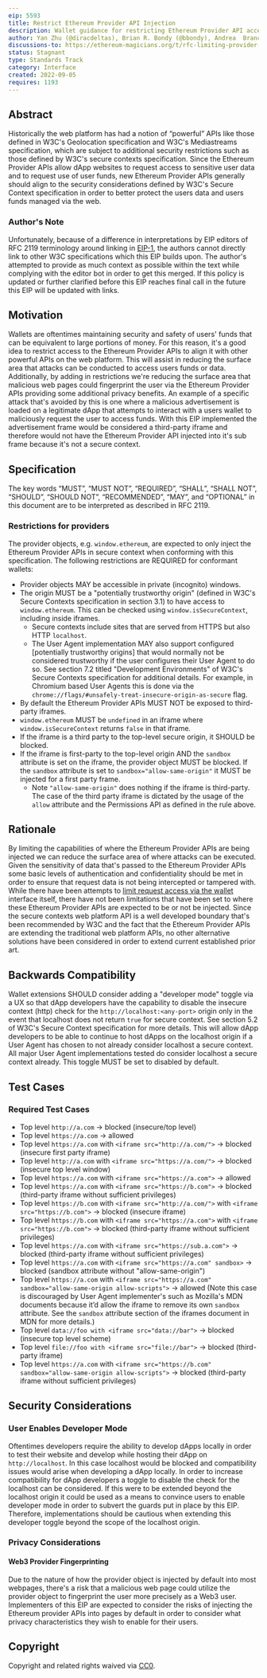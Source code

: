 ```yaml
---
eip: 5593
title: Restrict Ethereum Provider API Injection
description: Wallet guidance for restricting Ethereum Provider API access to secure contexts for improved privacy and security for wallet users.
author: Yan Zhu (@diracdeltas), Brian R. Bondy (@bbondy), Andrea  Brancaleoni (@thypon), Kyle Den Hartog (@kdenhartog)
discussions-to: https://ethereum-magicians.org/t/rfc-limiting-provider-object-injection-to-secure-contexts/10670
status: Stagnant
type: Standards Track
category: Interface
created: 2022-09-05
requires: 1193
---
```


## Abstract

Historically the web platform has had a notion of “powerful” APIs like those defined in W3C's Geolocation specification and W3C's Mediastreams specification, which are subject to additional security restrictions such as those defined by W3C's secure contexts specification. Since the Ethereum Provider APIs allow dApp websites to request access to sensitive user data and to request use of user funds, new Ethereum Provider APIs generally should align to the security considerations defined by W3C's Secure Context specification in order to better protect the users data and users funds managed via the web.

### Author's Note

Unfortunately, because of a difference in interpretations by EIP editors of RFC 2119 terminology around linking in [EIP-1](./eip-1.md), the authors cannot directly link to other W3C specifications which this EIP builds upon. The author's attempted to provide as much context as possible within the text while complying with the editor bot in order to get this merged. If this policy is updated or further clarified before this EIP reaches final call in the future this EIP will be updated with links.

## Motivation

Wallets are oftentimes maintaining security and safety of users' funds that can be equivalent to large portions of money. For this reason, it's a good idea to restrict access to the Ethereum Provider APIs to align it with other powerful APIs on the web platform. This will assist in reducing the surface area that attacks can be conducted to access users funds or data. Additionally, by adding in restrictions we're reducing the surface area that malicious web pages could fingerprint the user via the Ethereum Provider APIs providing some additional privacy benefits. An example of a specific attack that's avoided by this is one where a malicious advertisement is loaded on a legitimate dApp that attempts to interact with a users wallet to maliciously request the user to access funds. With this EIP implemented the advertisement frame would be considered a third-party iframe and therefore would not have the Ethereum Provider API injected into it's sub frame because it's not a secure context.

## Specification

The key words “MUST”, “MUST NOT”, “REQUIRED”, “SHALL”, “SHALL NOT”, “SHOULD”, “SHOULD NOT”, “RECOMMENDED”, “MAY”, and “OPTIONAL” in this document are to be interpreted as described in RFC 2119.

### Restrictions for providers

The provider objects, e.g. `window.ethereum`, are expected to only inject the Ethereum Provider APIs in secure context when conforming with this specification. The following restrictions are REQUIRED for conformant wallets:

- Provider objects MAY be accessible in private (incognito) windows.
- The origin MUST be a "potentially trustworthy origin" (defined in W3C's Secure Contexts specification in section 3.1) to have access to `window.ethereum`. This can be checked using `window.isSecureContext`, including inside iframes.
    - Secure contexts include sites that are served from HTTPS but also HTTP `localhost`.
    - The User Agent implementation MAY also support configured [potentially trustworthy origins] that would normally not be considered trustworthy if the user configures their User Agent to do so. See section 7.2 titled "Development Environments" of W3C's Secure Contexts specification for additional details. For example, in Chromium based User Agents this is done via the `chrome://flags/#unsafely-treat-insecure-origin-as-secure` flag.
- By default the Ethereum Provider APIs MUST NOT be exposed to third-party iframes.
- `window.ethereum` MUST be `undefined` in an iframe where `window.isSecureContext` returns `false` in that iframe.
- If the iframe is a third party to the top-level secure origin, it SHOULD be blocked.
- If the iframe is first-party to the top-level origin AND the `sandbox` attribute is set on the iframe, the provider object MUST be blocked. If the `sandbox` attribute is set to `sandbox="allow-same-origin"` it MUST be injected for a first party frame.
    - Note `"allow-same-origin"` does nothing if the iframe is third-party. The case of the third party iframe is dictated by the usage of the `allow` attribute and the Permissions API as defined in the rule above.

## Rationale

By limiting the capabilities of where the Ethereum Provider APIs are being injected we can reduce the surface area of where attacks can be executed. Given the sensitivity of data that's passed to the Ethereum Provider APIs some basic levels of authentication and confidentiality should be met in order to ensure that request data is not being intercepted or tampered with. While there have been attempts to [limit request access via the wallet](./eip-2255.md) interface itself, there have not been limitations that have been set to where these Ethereum Provider APIs are expected to be or not be injected. Since the secure contexts web platform API is a well developed boundary that's been recommended by W3C and the fact that the Ethereum Provider APIs are extending the traditional web platform APIs, no other alternative solutions have been considered in order to extend current established prior art.


## Backwards Compatibility

Wallet extensions SHOULD consider adding a "developer mode" toggle via a UX so that dApp developers have the capability to disable the insecure context (http) check for the `http://localhost:<any-port>` origin only in the event that localhost does not return `true` for secure context. See section 5.2 of W3C's Secure Context specification for more details. This will allow dApp developers to be able to continue to host dApps on the localhost origin if a User Agent has chosen to not already consider localhost a secure context. All major User Agent implementations tested do consider localhost a secure context already. This toggle MUST be set to disabled by default.

## Test Cases

### Required Test Cases

- Top level `http://a.com` -> blocked (insecure/top level)
- Top level `https://a.com` -> allowed
- Top level `https://a.com` with `<iframe src="http://a.com/">` -> blocked (insecure first party iframe)
- Top level `http://a.com` with `<iframe src="https://a.com/">` -> blocked (insecure top level window)
- Top level `https://a.com` with `<iframe src="https://a.com">` -> allowed
- Top level `https://a.com` with `<iframe src="https://b.com">` -> blocked (third-party iframe without sufficient privileges)
- Top level `https://b.com` with `<iframe src="http://a.com/">` with `<iframe src="https://b.com">` -> blocked (insecure iframe)
- Top level `https://b.com` with `<iframe src="https://a.com">` with `<iframe src="https://b.com">` -> blocked (third-party iframe without sufficient privileges)
- Top level `https://a.com` with `<iframe src="https://sub.a.com">` -> blocked (third-party iframe without sufficient privileges)
- Top level `https://a.com` with `<iframe src="https://a.com" sandbox>` -> blocked (sandbox attribute without "allow-same-origin")
- Top level `https://a.com` with `<iframe src="https://a.com" sandbox="allow-same-origin allow-scripts">` -> allowed (Note this case is discouraged by User Agent implementer's such as Mozilla's MDN documents because it’d allow the iframe to remove its own `sandbox` attribute. See the `sandbox` attribute section of the iframes document in MDN for more details.)
- Top level `data://foo with <iframe src="data://bar">` -> blocked (insecure top level scheme)
- Top level `file://foo with <iframe src="file://bar">` -> blocked (third-party iframe)
- Top level `https://a.com` with `<iframe src="https://b.com" sandbox="allow-same-origin allow-scripts">` -> blocked (third-party iframe without sufficient privileges)


## Security Considerations

### User Enables Developer Mode

Oftentimes developers require the ability to develop dApps locally in order to test their website and develop while hosting their dApp on `http://localhost`. In this case localhost would be blocked and compatibility issues would arise when developing a dApp locally. In order to increase compatibility for dApp developers a toggle to disable the check for the localhost can be considered. If this were to be extended beyond the localhost origin it could be used as a means to convince users to enable developer mode in order to subvert the guards put in place by this EIP. Therefore, implementations should be cautious when extending this developer toggle beyond the scope of the localhost origin.

### Privacy Considerations

#### Web3 Provider Fingerprinting

Due to the nature of how the provider object is injected by default into most webpages, there's a risk that a malicious web page could utilize the provider object to fingerprint the user more precisely as a Web3 user. Implementers of this EIP are expected to consider the risks of injecting the Ethereum provider APIs into pages by default in order to consider what privacy characteristics they wish to enable for their users.

## Copyright

Copyright and related rights waived via [CC0](../LICENSE.md).
